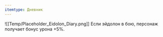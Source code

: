```yaml
---
itemtype: Дневник
---
```

![[Temp/Placeholder_Eidolon_Diary.png]]
Если эйдолон в бою, персонаж получает бонус урона +5%.

